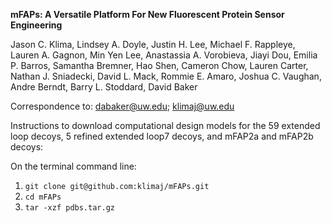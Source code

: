 <b>mFAPs: A Versatile Platform For New Fluorescent Protein Sensor Engineering</b>

Jason C. Klima, Lindsey A. Doyle, Justin H. Lee, Michael F. Rappleye, Lauren A. Gagnon, Min Yen Lee, Anastassia A. Vorobieva, Jiayi Dou, Emilia P. Barros, Samantha Bremner, Hao Shen, Cameron Chow, Lauren Carter, Nathan J. Sniadecki, David L. Mack, Rommie E. Amaro, Joshua C. Vaughan, Andre Berndt, Barry L. Stoddard, David Baker

Correspondence to: dabaker@uw.edu; klimaj@uw.edu

Instructions to download computational design models for the 59 extended loop decoys, 5 refined extended loop7 decoys, and mFAP2a and mFAP2b decoys:

On the terminal command line:
1. `git clone git@github.com:klimaj/mFAPs.git`
2. `cd mFAPs`
3. `tar -xzf pdbs.tar.gz`
